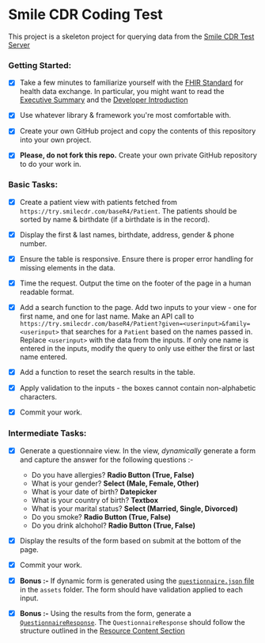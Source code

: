 # Smile CDR Coding Test

This project is a skeleton project for querying data from the [Smile CDR Test Server](https://try.smilecdr.com/baseR4/Patient)

### Getting Started:

* [x] Take a few minutes to familiarize yourself with the [FHIR Standard](http://hl7.org/fhir/) for health data exchange. In particular, you might want to read the [Executive Summary](http://hl7.org/fhir/summary.html) and the [Developer Introduction](http://hl7.org/fhir/overview-dev.html)

* [x] Use whatever library & framework you're most comfortable with.
  
* [x] Create your own GitHub project and copy the contents of this repository into your own project.

* [x] **Please, do not fork this repo.** Create your own private GitHub repository to do your work in.

### Basic Tasks:

* [x] Create a patient view with patients fetched from `https://try.smilecdr.com/baseR4/Patient`. The patients should be sorted by name & birthdate (if a birthdate is in the record). 

* [x] Display the first & last names, birthdate, address, gender & phone number.
 
* [x] Ensure the table is responsive. Ensure there is proper error handling for missing elements in the data.

* [x] Time the request. Output the time on the footer of the page in a human readable format.

* [x] Add a search function to the page. Add two inputs to your view - one for first name, and one for last name.  Make an API call to `https://try.smilecdr.com/baseR4/Patient?given=<userinput>&family=<userinput>` that searches for a `Patient` based on the names passed in. Replace `<userinput>` with the data from the inputs. If only one name is entered in the inputs, modify the query to only use either the first or last name entered.

* [x] Add a function to reset the search results in the table.

* [x] Apply validation to the inputs - the boxes cannot contain non-alphabetic characters.

* [x] Commit your work.

### Intermediate Tasks:

* [x] Generate a questionnaire view. In the view, _dynamically_ generate a form and capture the answer for the following questions :- 

    -    Do you have allergies? **Radio Button (True, False)**
    -    What is your gender? **Select (Male, Female, Other)**
    -    What is your date of birth? **Datepicker**
    -    What is your country of birth? **Textbox**
    -    What is your marital status? **Select (Married, Single, Divorced)**
    -    Do you smoke? **Radio Button (True, False)**
    -    Do you drink alchohol? **Radio Button (True, False)**

* [x] Display the results of the form based on submit at the bottom of the page. 

* [x] Commit your work.

* [x] **Bonus :-** If dynamic form is generated using the [`questionnaire.json` file](assets/questionnaire.json)  in the `assets` folder. The form should have validation applied to each input. 

* [x] **Bonus :-** Using the results from the form, generate a [`QuestionnaireResponse`](https://www.hl7.org/fhir/questionnaireresponse.html). The `QuestionnaireResponse` should follow the structure outlined in the [Resource Content Section](https://www.hl7.org/fhir/questionnaireresponse.html#resource)